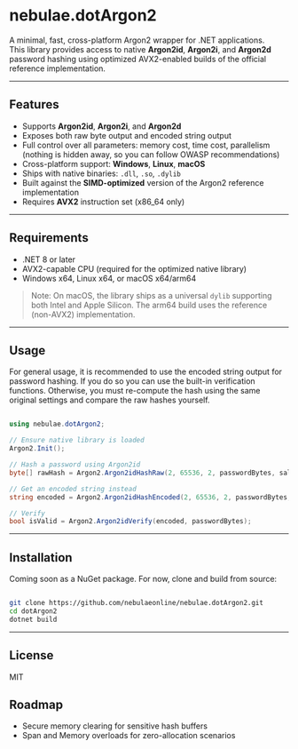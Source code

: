 ﻿# nebulae.dotArgon2

A minimal, fast, cross-platform Argon2 wrapper for .NET applications.  
This library provides access to native **Argon2id**, **Argon2i**, and **Argon2d** password hashing using optimized AVX2-enabled builds of the official reference implementation.

---

## Features

- Supports **Argon2id**, **Argon2i**, and **Argon2d**
- Exposes both raw byte output and encoded string output
- Full control over all parameters: memory cost, time cost, parallelism (nothing is hidden away, so you can follow OWASP recommendations)
- Cross-platform support: **Windows**, **Linux**, **macOS**
- Ships with native binaries: `.dll`, `.so`, `.dylib`
- Built against the **SIMD-optimized** version of the Argon2 reference implementation
- Requires **AVX2** instruction set (x86_64 only)

---

## Requirements

- .NET 8 or later
- AVX2-capable CPU (required for the optimized native library)
- Windows x64, Linux x64, or macOS x64/arm64

> Note: On macOS, the library ships as a universal `dylib` supporting both Intel and Apple Silicon. The arm64 build uses the reference (non-AVX2) implementation.

---

## Usage

For general usage, it is recommended to use the encoded string output for password hashing. If you do so you can use the built-in verification functions. Otherwise, you must re-compute the hash using the same original settings and compare the raw hashes yourself.

```csharp

using nebulae.dotArgon2;

// Ensure native library is loaded
Argon2.Init();

// Hash a password using Argon2id
byte[] rawHash = Argon2.Argon2idHashRaw(2, 65536, 2, passwordBytes, saltBytes, 32);

// Get an encoded string instead
string encoded = Argon2.Argon2idHashEncoded(2, 65536, 2, passwordBytes, saltBytes);

// Verify
bool isValid = Argon2.Argon2idVerify(encoded, passwordBytes);

```

---

## Installation

Coming soon as a NuGet package. For now, clone and build from source:

```bash

git clone https://github.com/nebulaeonline/nebulae.dotArgon2.git
cd dotArgon2
dotnet build

```

---

## License

MIT

## Roadmap

- Secure memory clearing for sensitive hash buffers
- Span<T> and Memory<T> overloads for zero-allocation scenarios